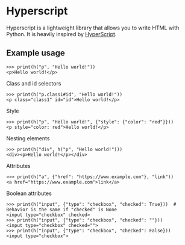 # Hyperscript
Hyperscript is a lightweight library that allows you to write HTML with Python. It is heavily inspired by [HyperScript](https://github.com/hyperhype/hyperscript).

## Example usage
```
>>> print(h("p", "Hello world!"))
<p>Hello world!</p>
```
Class and id selectors
```
>>> print(h("p.class1#id", "Hello world!"))
<p class="class1" id="id">Hello world!</p>
```
Style
```
>>> print(h("p", "Hello world!", {"style": {"color": "red"}}))
<p style="color: red">Hello world!</p>
```
Nesting elements
```
>>> print(h("div", h("p", "Hello world!")))
<div><p>Hello world!</p></div>
```
Attributes
```
>>> print(h("a", {"href": "https://www.example.com"}, "link"))
<a href="https://www.example.com">link</a>
```
Boolean attributes
```
>>> print(h("input", {"type": "checkbox", "checked": True}))  # Behavior is the same if "checked" is None
<input type="checkbox" checked>
>>> print(h("input", {"type": "checkbox", "checked": ""}))
<input type="checkbox" checked="">
>>> print(h("input", {"type": "checkbox", "checked": False}))
<input type="checkbox">
```
